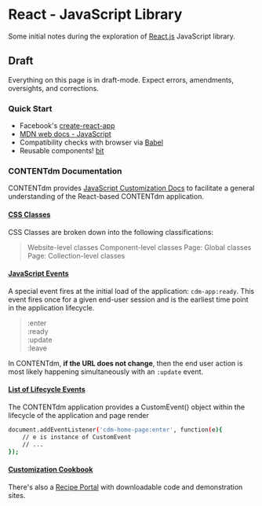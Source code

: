 React - JavaScript Library
==========================

Some initial notes during the exploration of [React.js](https://reactjs.org/) JavaScript library.

## Draft
Everything on this page is in draft-mode. Expect errors, amendments, oversights, and corrections.

### Quick Start
- Facebook's [create-react-app](https://github.com/facebook/create-react-app)
- [MDN web docs - JavaScript](https://developer.mozilla.org/en-US/docs/Web/JavaScript)
- Compatibility checks with browser via [Babel](https://babeljs.io/)
- Reusable components! [bit](https://github.com/teambit/bit)

### CONTENTdm Documentation
CONTENTdm provides [JavaScript Customization Docs](https://help.oclc.org/Metadata_Services/CONTENTdm/Advanced_website_customization/JavaScript_customizations) to facilitate a general understanding of the React-based CONTENTdm application.

#### [CSS Classes](https://help.oclc.org/Metadata_Services/CONTENTdm/Advanced_website_customization/CSS_customizations/CSS_page_classes)

CSS Classes are broken down into the following classifications:
> Website-level classes
Component-level classes
Page: Global classes
Page: Collection-level classes

#### [JavaScript Events](https://help.oclc.org/Metadata_Services/CONTENTdm/Advanced_website_customization/JavaScript_customizations/JavaScript_events)
A special event fires at the initial load of the application: `cdm-app:ready`. This event fires once for a given end-user session and is the earliest time point in the application lifecycle.

> :enter  
:ready  
:update  
:leave


In CONTENTdm, __if the URL does not change__, then the end user action is most likely happening simultaneously with an `:update` event.

#### [List of Lifecycle Events](https://help.oclc.org/Metadata_Services/CONTENTdm/Advanced_website_customization/JavaScript_customizations/List_of_JavaScript_lifecycle_events)

The CONTENTdm application provides a CustomEvent() object within the lifecycle of the application and page render

```bash
document.addEventListener('cdm-home-page:enter', function(e){
    // e is instance of CustomEvent
    // ...
});
```
#### [Customization Cookbook](https://help.oclc.org/Metadata_Services/CONTENTdm/Advanced_website_customization/Customization_cookbook)

There's also a [Recipe Portal](https://cdmdemo.contentdm.oclc.org/digital/custom/recipedownloads) with downloadable code and demonstration sites.

